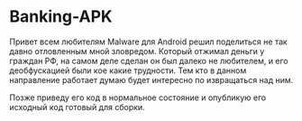 # Banking-APK

Привет всем любителям Malware для Android решил поделиться не так давно отловленным мной зловредом. 
Который отжимал деньги у граждан РФ, на самом деле сделан он был далеко не любителем, и его деобфускацией были кое какие трудности. 
Тем кто в данном направление работает думаю будет интересно по извращаться над ним. 

Позже приведу его код в нормальное состояние и опубликую его исходный код готовый для сборки. 